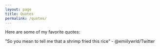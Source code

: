 ```yaml
---
layout: page
title: Quotes
permalink: /quotes/
---
```


Here are some of my favorite quotes:

"So you mean to tell me that a shrimp fried this rice" - @emiilywrld/Twitter
